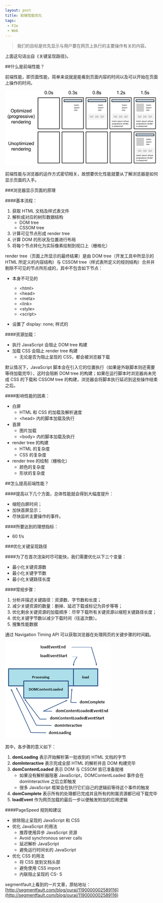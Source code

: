 ```yaml
---
layout: post
title: 前端性能优化
tags:
 - F2e
 - Web
---
```


> 我们的目标是优先显示与用户要在网页上执行的主要操作有关的内容。

上面这句话出自《关键呈现路径》。
<!--more-->

##什么是前端性能？

前端性能，即页面性能，简单来说就是能看到页面内容的时间以及可以开始在页面上操作的时间。

![Progressive Rendering](/images/progressive-rendering.png)

前端性能与浏览器的运作方式密切相关，故想要优化性能就要从了解浏览器是如何显示页面的入手。

###浏览器显示页面的原理

####基本流程：

1. 获取 HTML 文档及样式表文件
2. 解析成对应的树形数据结构
	- DOM tree
	- CSSOM tree
3. 计算可见节点形成 render tree
4. 计算 DOM 的形状及位置进行布局
5. 将每个节点转化为实际像素绘制到视口上（栅格化）

render tree（页面上所显示的最终结果）是由 DOM tree（开发工具中所显示的 HTML 所定义的内容结构）与 CSSOM tree（样式表所定义的规则结构）合并并剔除不可见的节点所形成的，其中不包含如下节点：

- 本身不可见的

	+ &lt;html&gt;
	+ &lt;head&gt;
	+ &lt;meta&gt;
	+ &lt;link&gt;
	+ &lt;style&gt;
	+ &lt;script&gt;
- 设置了 display: none; 样式的

####资源加载：

- 执行 JavaScript 会阻止 DOM tree 构建
- 加载 CSS 会阻止 render tree 构建
	+ 无论是否为阻止呈现的 CSS，都会被浏览器下载

默认情况下，JavaScript 脚本会在引入它的位置执行（如果是外联脚本则还需要等待加载完毕），这时会阻断 DOM tree 的构建；如果在运行脚本时浏览器尚未完成 CSS 的下载和 CSSOM tree 的构建，浏览器会将脚本执行延迟到这些操作结束之后。

####影响性能的因素：

- 白屏
	- HTML 和 CSS 的加载及解析速度
	- &lt;head&gt; 内的脚本加载及执行
- 首屏
	- 图片加载
	- &lt;body&gt; 内的脚本加载及执行
- render tree 的构建
	- HTML 的复杂度
	- CSS 的复杂度
- render tree 的绘制（栅格化）
	- 颜色的复杂度
	- 形状的复杂度

##怎么提高前端性能？

####提高以下几个方面，总体性能就会得到大幅度提升：

- 缩短白屏时间；
- 加快首屏显示；
- 尽快监听主要操作的事件。

####所要达到的理想指标：

- 60 f/s

###优化关键呈现路径

####为了在首次渲染时尽可能快，我们需要优化以下三个变量：

- 最小化关键资源数
- 最小化关键字节数
- 最小化关键路径长度

####常规步骤：

1. 分析并描述关键路径：资源数、字节数和长度；
2. 减少关键资源的数量：删掉、延迟下载或标记为异步等等；
3. 优化剩余关键资源的加载顺序：尽早下载所有关键资源以缩短关键路径长度；
4. 优化关键字节数以减少下载时间（往返次数）。
5. 搜集性能数据

通过 Navigation Timing API 可以获取浏览器在处理网页的关键步骤的时间戳。

![Part of Navigation Timing Processing Model](/images/dom-navtiming.png)

其中，各步骤的意义如下：

1. **domLoading** 表示开始解析第一批收到的 HTML 文档的字节
2. **domInteractive** 表示完成全部 HTML 的解析并且 DOM 构建完毕
3. **domContentLoaded** 表示 DOM 与 CSSOM 皆已准备就绪
	- 如果没有解析器阻塞 JavaScript，DOMContentLoaded 事件会在 domInteractive 之后立即触发
	- 很多 JavaScript 框架会在执行它们自己的逻辑前等待这个事件的触发
4. **domComplete** 表示所有的处理都已完成并且所有的附属资源都已经下载完毕
5. **loadEvent** 作为网页加载的最后一步以便触发附加的应用逻辑

####PageSpeed 规则和建议

- 排除阻止呈现的 JavaScript 和 CSS
- 优化 JavaScript 的用法
	+ 推荐使用异步 JavaScript 资源
	+ Avoid synchronous server calls
	+ 延迟解析 JavaScript
	+ 避免运行时间长的 JavaScript
- 优化 CSS 的用法
	+ 将 CSS 放到文档头部
	+ 避免使用 CSS import
	+ 内联阻止呈现的 CS- S

segmentfault上看到的一片文章，原帖地址：
[http://segmentfault.com/blog/ourai/1190000002589116](http://segmentfault.com/blog/ourai/1190000002589116)